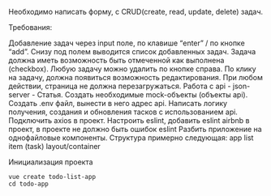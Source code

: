 Необходимо написать форму, с CRUD(create, read, update, delete) задач.

Требования:

Добавление задач через input поле, по клавише “enter” / по кнопке “add”.
Снизу под полем выводится список добавленных задач.
Задача должна иметь возможность быть отмеченной как выполнена (checkbox).
Любую задачу можно удалить по кнопке справа.
По клику на задачу, должна появиться возможность редактирования.
При любом действии, страница не должна перезагружаться.
Работа с api  - json-server - Статья.
Создать необходимые mock-объекты (объекты api).
Создать .env файл, вынести в него адрес api. 
Написать логику получения, создания и обновления тасков с использованием api.
Подключить axios в проект.
Настроить eslint, добавить eslint airbnb в проект, в проекте не должно быть ошибок eslint
Разбить приложение на однофайловые компоненты. Структура примерно следующая:
app 
list
item (task)
layout/container


Инициализация проекта
```
vue create todo-list-app
cd todo-app
```
